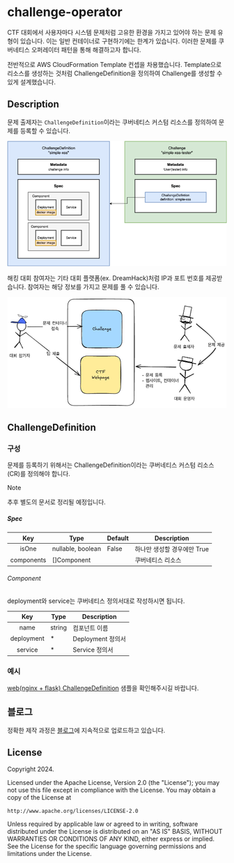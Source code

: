 # challenge-operator

CTF 대회에서 사용자마다 시스템 문제처럼 고유한 환경을 가지고 있어야 하는 문제 유형이 있습니다. 이는 일반 컨테이너로 구현하기에는 한계가 있습니다.
이러한 문제를 쿠버네티스 오퍼레이터 패턴을 통해 해결하고자 합니다.

전반적으로 AWS CloudFormation Template 컨셉을 차용했습니다. Template으로 리소스를 생성하는 것처럼 ChallengeDefinition을 정의하여 Challenge를 생성할 수 있게 설계했습니다.

## Description

문제 출제자는 `ChallengeDefinition`이라는 쿠버네티스 커스텀 리소스를 정의하여 문제를 등록할 수 있습니다.

![ChallengeDefinition & Challenge](./assets/image.png)

해킹 대회 참여자는 기타 대회 플랫폼(ex. DreamHack)처럼 IP과 포트 번호를 제공받습니다. 참여자는 해당 정보를 가지고 문제를 풀 수 있습니다.

![역할에 따른 구성도](./assets/image1.png)

## ChallengeDefinition

### 구성

문제를 등록하기 위해서는 ChallengeDefinition이라는 쿠버네티스 커스텀 리소스(CR)를 정의해야 합니다.

> [!NOTE]
> 추후 별도의 문서로 정리될 예정입니다.

##### Spec

|    Key     | Type              | Default | Description                 |
| :--------: | ----------------- | ------- | --------------------------- |
|   isOne    | nullable, boolean | False   | 하나만 생성할 경우에만 True |
| components | []Component       |         | 쿠버네티스 리소스           |

###### Component

deployment와 service는 쿠버네티스 정의서대로 작성하시면 됩니다.

|    Key     | Type   | Description       |
| :--------: | ------ | ----------------- |
|    name    | string | 컴포넌트 이름     |
| deployment | \*     | Deployment 정의서 |
|  service   | \*     | Service 정의서    |

### 예시

[web(nginx + flask) ChallengeDefinition](./sample/definition/web-basic.yaml) 샘플을 확인해주시길 바랍니다.

## 블로그

정확한 제작 과정은 [블로그](https://medium.com/s0okju-tech)에 지속적으로 업로드하고 있습니다.

## License

Copyright 2024.

Licensed under the Apache License, Version 2.0 (the "License");
you may not use this file except in compliance with the License.
You may obtain a copy of the License at

    http://www.apache.org/licenses/LICENSE-2.0

Unless required by applicable law or agreed to in writing, software
distributed under the License is distributed on an "AS IS" BASIS,
WITHOUT WARRANTIES OR CONDITIONS OF ANY KIND, either express or implied.
See the License for the specific language governing permissions and
limitations under the License.
